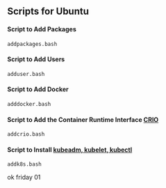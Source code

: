 
## Scripts for Ubuntu

#### Script to Add Packages
```
addpackages.bash
```

#### Script to Add Users
```
adduser.bash
```

#### Script to Add Docker
```
adddocker.bash
```

#### Script to Add the Container Runtime Interface [CRIO](https://kubernetes.io/docs/setup/cri/)
```
addcrio.bash
```

#### Script to Install [kubeadm, kubelet, kubectl](https://kubernetes.io/docs/setup/independent/install-kubeadm/)
```
addk8s.bash
```

ok friday 01

